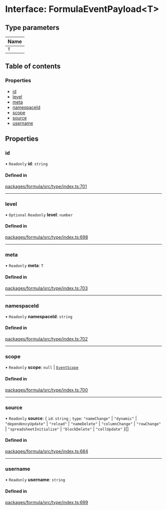 # Interface: FormulaEventPayload<T\>

## Type parameters

| Name |
| :--- |
| `T`  |

## Table of contents

### Properties

- [id](FormulaEventPayload.md#id)
- [level](FormulaEventPayload.md#level)
- [meta](FormulaEventPayload.md#meta)
- [namespaceId](FormulaEventPayload.md#namespaceid)
- [scope](FormulaEventPayload.md#scope)
- [source](FormulaEventPayload.md#source)
- [username](FormulaEventPayload.md#username)

## Properties

### <a id="id" name="id"></a> id

• `Readonly` **id**: `string`

#### Defined in

[packages/formula/src/type/index.ts:701](https://github.com/mashcard/mashcard/blob/main/packages/formula/src/type/index.ts#L701)

---

### <a id="level" name="level"></a> level

• `Optional` `Readonly` **level**: `number`

#### Defined in

[packages/formula/src/type/index.ts:698](https://github.com/mashcard/mashcard/blob/main/packages/formula/src/type/index.ts#L698)

---

### <a id="meta" name="meta"></a> meta

• `Readonly` **meta**: `T`

#### Defined in

[packages/formula/src/type/index.ts:703](https://github.com/mashcard/mashcard/blob/main/packages/formula/src/type/index.ts#L703)

---

### <a id="namespaceid" name="namespaceid"></a> namespaceId

• `Readonly` **namespaceId**: `string`

#### Defined in

[packages/formula/src/type/index.ts:702](https://github.com/mashcard/mashcard/blob/main/packages/formula/src/type/index.ts#L702)

---

### <a id="scope" name="scope"></a> scope

• `Readonly` **scope**: `null` \| [`EventScope`](EventScope.md)

#### Defined in

[packages/formula/src/type/index.ts:700](https://github.com/mashcard/mashcard/blob/main/packages/formula/src/type/index.ts#L700)

---

### <a id="source" name="source"></a> source

• `Readonly` **source**: { `id`: `string` ; `type`: `"nameChange"` \| `"dynamic"` \| `"dependencyUpdate"` \| `"reload"` \| `"nameDelete"` \| `"columnChange"` \| `"rowChange"` \| `"spreadsheetInitialize"` \| `"blockDelete"` \| `"cellUpdate"` }[]

#### Defined in

[packages/formula/src/type/index.ts:684](https://github.com/mashcard/mashcard/blob/main/packages/formula/src/type/index.ts#L684)

---

### <a id="username" name="username"></a> username

• `Readonly` **username**: `string`

#### Defined in

[packages/formula/src/type/index.ts:699](https://github.com/mashcard/mashcard/blob/main/packages/formula/src/type/index.ts#L699)

